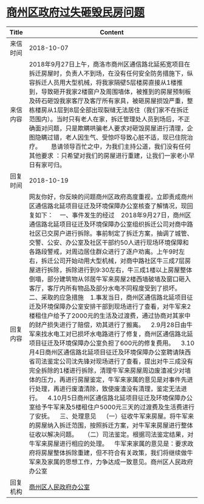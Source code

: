 # <a href="http://www.shangluo.gov.cn/zmhd/ldxxxx.jsp?urltype=leadermail.LeaderMailContentUrl&wbtreeid=1112&leadermailid=4946">商州区政府过失砸毁民房问题</a>
| Title |                                                                                                                                                                                                                                                                                                                                                                                                                                          Content                                                                                                                                                                                                                                                                                                                                                                                                                                           |
|:-----:|--------------------------------------------------------------------------------------------------------------------------------------------------------------------------------------------------------------------------------------------------------------------------------------------------------------------------------------------------------------------------------------------------------------------------------------------------------------------------------------------------------------------------------------------------------------------------------------------------------------------------------------------------------------------------------------------------------------------------------------------------------------------------------------------------------------------------------------------------------------------------------------------|
| 来信时间  | 2018-10-07                                                                                                                                                                                                                                                                                                                                                                                                                                                                                                                                                                                                                                                                                                                                                                                                                                                                                 |
| 来信内容  | 2018年9月27日上午，商洛市商州区通信路北延拓宽项目在拆迁房屋时，负责人不到场，在没有任何安全防务措施下，纵容拆迁人员用大型机械，将我家隔壁5层楼房直接从1楼推到，导致砸开我家2楼窗户及周围墙体，被推到的房屋预制板及砖石砸毁我家客厅及客厅所有家具，被砸房屋损毁严重，整栋楼房从1层到8层全部出现裂缝无法居住（我们家不在拆迁范围内）。当时只有老人在家，拆迁管理处人员到场后，不正确面对问题，只是欺瞒哄骗老人要求对砸毁房屋进行清理，企图隐瞒过错，老人因生气、受惊吓导致心脏不适，现已住院治疗。      恳请领导百忙之中，为我们主持公道，我们没有任何其他要求 ：只希望对我们的房屋进行重建，让我们一家老小早日有家可归。                                                                                                                                                                                                                                                                                                                                                                                                                                                                                                                                                                      |
| 回复时间  | 2018-10-19                                                                                                                                                                                                                                                                                                                                                                                                                                                                                                                                                                                                                                                                                                                                                                                                                                                                                 |
| 回复内容  | 网友你好，你反映的问题商州区政府高度重视，立即责成商州区通信路北延项目征迁及环境保障办公室核查了解情况，现回复如下：    一、事件发生的经过    2018年9月27日，商州区通信路北延项目征迁及环境保障办公室组织拆迁公司对商中路社区已交房户进行拆除。事前制定了拆迁方案，抽调了城管、交警、公安、办公室及社区干部约50人进行现场环境保障和各路段警戒，对周边居住群众进行了逐户劝离。上午9时左右，拆迁公司开始动用大型机械，对商中路社区牛三成7层房屋进行拆除，拆除进行到9:30左右，牛三成1楼以上房屋整体倒塌，部分建筑物从邻居牛军来房屋2楼西墙破墙及窗口砸入客厅，客厅内所有物品及部分水电不同程度受到了损坏。    二、采取的应急措施    1.事发当日，商州区通信路北延项目征迁及环境保障办公室安排干部到现场进行了查看，对牛军来2楼租住户给予了2000元的生活及过渡费，通过协商对其家中的财产损失进行了赔偿，劝其进行了搬离。    2.9月28日由牛军来找水电工对已损坏水电路进行了修复，商州区通信路北延项目征迁及环境保障办公室负担了600元的修复费用。    3.10月4日商州区通信路北延项目征迁及环境保障办公室聘请陕西省司法鉴定公司沈先锋对现场进行了查看，提出对牛三成没有完全拆除的1楼进行拆除，清理牛军来房屋周边废渣减少对墙体的压力，再进行房屋鉴定，牛军来家属的意见是对事件先进行处理，再进行废渣清除，致使废渣没有清理，鉴定无法进行。    4.10月5日商州区通信路北延项目征迁及环境保障办公室给予牛军来及5楼租住户5000元三天的过渡费及生活费进行了安抚。    三、处理意见    （一）征收牛军来房屋。将牛军来的房屋纳入拆迁范围，按照拆迁方案，对牛军来房屋进行整体征收以解决问题。    （二）司法鉴定。根据司法鉴定结果，对牛军来房屋进行相应的处理。    牛军来家属的意见是：要求政府将房屋整体拆除重建，但不符合有关政策，我们将继续做牛军来及家属的思想工作，力争达成一致意见。商州区人民政府办公室 |
| 回复机构  | <a href="../../categories/agencies/商州区人民政府办公室.md">商州区人民政府办公室</a>                                                                                                                                                                                                                                                                                                                                                                                                                                                                                                                                                                                                                                                                                                                                                                                                                           |